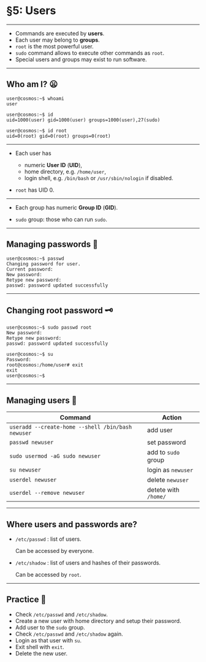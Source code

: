 # §5: Users

---

- Commands are executed by **users**.
- Each user may belong to **groups**.
- `root` is the most powerful user.
- `sudo` command allows to execute other commands as `root`.
- Special users and groups may exist to run software.

---

## Who am I? 😦

```
user@cosmos:~$ whoami
user
```

```
user@cosmos:~$ id
uid=1000(user) gid=1000(user) groups=1000(user),27(sudo)

user@cosmos:~$ id root
uid=0(root) gid=0(root) groups=0(root)
```

---

- Each user has
  * numeric **User ID** (**UID**),
  * home directory, e.g. `/home/user`,
  * login shell, e.g. `/bin/bash` or `/usr/sbin/nologin` if disabled.

- `root` has UID 0.

---

- Each group has numeric **Group ID** (**GID**).

- `sudo` group: those who can run `sudo`.

---

## Managing passwords 🔑

```
user@cosmos:~$ passwd
Changing password for user.
Current password: 
New password: 
Retype new password: 
passwd: password updated successfully
```

---

## Changing root password 🗝

```
user@cosmos:~$ sudo passwd root
New password: 
Retype new password: 
passwd: password updated successfully

user@cosmos:~$ su
Password: 
root@cosmos:/home/user# exit
exit
user@cosmos:~$ 
```

---

## Managing users 🧰

| Command                                           | Action                      |
|---------------------------------------------------|-----------------------------|
| `useradd --create-home --shell /bin/bash newuser` | add user                    |
| `passwd newuser`                                  | set password                |
| `sudo usermod -aG sudo newuser`                   | add to `sudo` group         |
| `su newuser`                                      | login as `newuser`          |
| `userdel newuser`                                 | delete `newuser`            |
| `userdel --remove newuser`                        | detete with `/home/`        |

---

## Where users and passwords are?

- `/etc/passwd` : list of users.

  Can be accessed by everyone.

- `/etc/shadow` : list of users and hashes of their passwords.

  Can be accessed by `root`.

---

## Practice 💪

- Check `/etc/passwd` and `/etc/shadow`.
- Create a new user with home directory and setup their password.
- Add user to the `sudo` group.
- Check `/etc/passwd` and `/etc/shadow` again.
- Login as that user with `su`.
- Exit shell with `exit`.
- Delete the new user.
